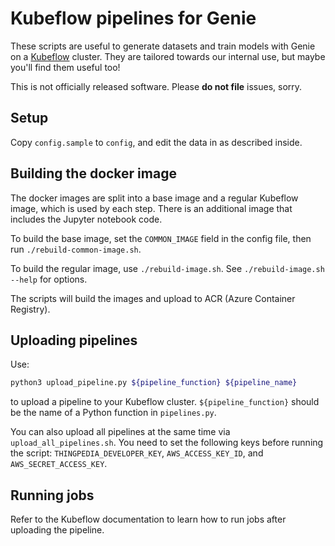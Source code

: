 # Kubeflow pipelines for Genie

These scripts are useful to generate datasets and train models with Genie
on a [Kubeflow](https://kubeflow.org) cluster. They are tailored towards our
internal use, but maybe you'll find them useful too!

This is not officially released software. Please **do not file** issues, sorry.

## Setup

Copy `config.sample` to `config`, and edit the data in as described inside.

## Building the docker image

The docker images are split into a base image and a regular Kubeflow image,
which is used by each step. There is an additional image that includes the
Jupyter notebook code.

To build the base image, set the `COMMON_IMAGE` field in the config file, then
run `./rebuild-common-image.sh`.

To build the regular image, use `./rebuild-image.sh`. See `./rebuild-image.sh --help`
for options.

The scripts will build the images and upload to ACR (Azure Container Registry).

## Uploading pipelines

Use:

```bash
python3 upload_pipeline.py ${pipeline_function} ${pipeline_name}
```

to upload a pipeline to your Kubeflow cluster. `${pipeline_function}` should be
the name of a Python function in `pipelines.py`.

You can also upload all pipelines at the same time via `upload_all_pipelines.sh`.
You need to set the following keys before running the script: `THINGPEDIA_DEVELOPER_KEY`, `AWS_ACCESS_KEY_ID`, and `AWS_SECRET_ACCESS_KEY`.

## Running jobs

Refer to the Kubeflow documentation to learn how to run jobs after uploading the pipeline.
